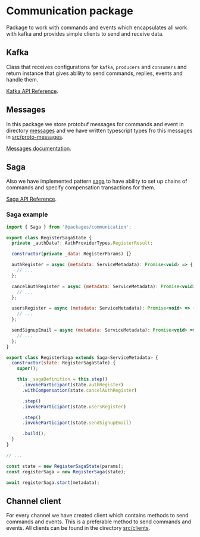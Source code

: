 # Communication package
 
Package to work with commands and events which encapsulates all work with kafka and provides simple clients to send and receive data.

## Kafka

Class that receives configurations for `kafka`, `producers` and `consumers` and return instance that gives ability to send commands, replies, events and handle them.

[Kafka API Reference](./KAFKA_API.md).

## Messages

In this package we store protobuf messages for commands and event in directory [messages](./messages) and we have written typescript types fro this messages in [src/proto-messages]('./src/proto-messages).

[Messages documentation](./MESSAGES.md).

## Saga

Also we have implemented pattern [saga](https://microservices.io/patterns/data/saga.html) to have ability to set up chains of commands and specify compensation transactions for them.

[Saga API Reference](./SAGA_API.md).

### Saga example

```javascript
import { Saga } from '@packages/communication';

export class RegisterSagaState {
  private _authData?: AuthProviderTypes.RegisterResult;

  constructor(private _data: RegisterParams) {}

  authRegister = async (metadata: ServiceMetadata): Promise<void> => {
    // ...
  };

  cancelAuthRegister = async (metadata: ServiceMetadata): Promise<void> => {
    // ...
  };

  usersRegister = async (metadata: ServiceMetadata): Promise<void> => {
    // ...
  };

  sendSignupEmail = async (metadata: ServiceMetadata): Promise<void> => {
    // ...
  };
}

export class RegisterSaga extends Saga<ServiceMetadata> {
  constructor(state: RegisterSagaState) {
    super();

    this._sagaDefinition = this.step()
      .invokeParticipant(state.authRegister)
      .withCompensation(state.cancelAuthRegister)

      .step()
      .invokeParticipant(state.usersRegister)

      .step()
      .invokeParticipant(state.sendSignupEmail)

      .build();
  }
}

// ...

const state = new RegisterSagaState(params);
const registerSaga = new RegisterSaga(state);

await registerSaga.start(metadata);
```

## Channel client 

For every channel we have created client which contains methods to send commands and events. This is a preferable method to send commands and events. All clients can be found in the directory [src/clients](./src/clients).
